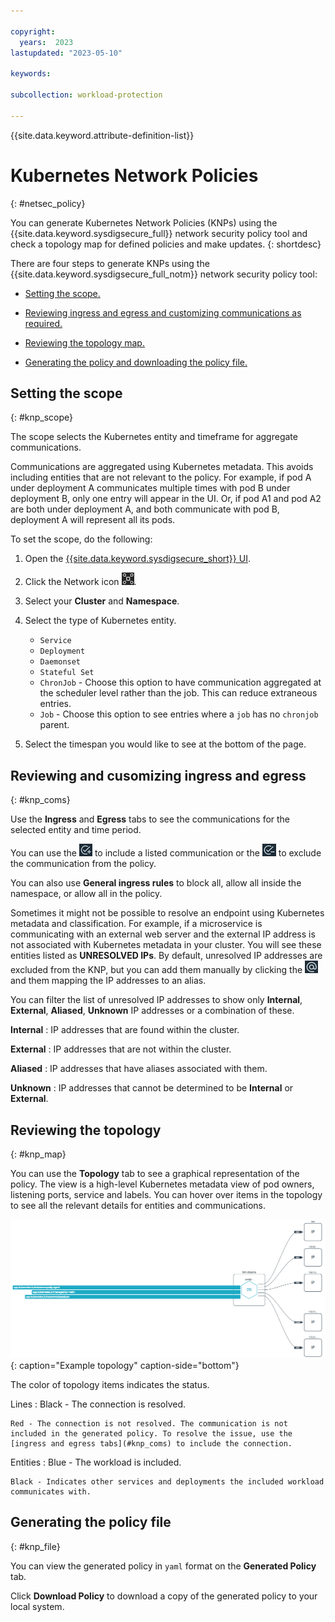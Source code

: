 ```yaml
---

copyright:
  years:  2023
lastupdated: "2023-05-10"

keywords:

subcollection: workload-protection

---
```


{{site.data.keyword.attribute-definition-list}}

# Kubernetes Network Policies
{: #netsec_policy}

You can generate Kubernetes Network Policies (KNPs) using the {{site.data.keyword.sysdigsecure_full}} network security policy tool and check a topology map for defined policies and make updates.
{: shortdesc}

There are four steps to generate KNPs using the {{site.data.keyword.sysdigsecure_full_notm}} network security policy tool:

* [Setting the scope.](#knp_scope)

* [Reviewing ingress and egress and customizing communications as required.](#knp_coms)

* [Reviewing the topology map.](#knp_map)

* [Generating the policy and downloading the policy file.](#knp_file)

## Setting the scope
{: #knp_scope}

The scope selects the Kubernetes entity and timeframe for aggregate communications.

Communications are aggregated using Kubernetes metadata.  This avoids including entities that are not relevant to the policy. For example, if pod A under deployment A communicates multiple times with pod B under deployment B, only one entry will appear in the UI. Or, if pod A1 and pod A2 are both under deployment A, and both communicate with pod B, deployment A will represent all its pods.

To set the scope, do the following:

1. Open the [{{site.data.keyword.sysdigsecure_short}} UI](/docs/workload-protection?topic=workload-protection-launch).

2. Click the Network icon ![Network icon](/images/network.png "Network").

3. Select your **Cluster** and **Namespace**.

4. Select the type of Kubernetes entity.

    * `Service`
    * `Deployment`
    * `Daemonset`
    * `Stateful Set`
    * `ChronJob` - Choose this option to have communication aggregated at the scheduler level rather than the job. This can reduce extraneous entries.
    * `Job` - Choose this option to see entries where a `job` has no `chronjob` parent.

5. Select the timespan you would like to see at the bottom of the page.


## Reviewing and cusomizing ingress and egress
{: #knp_coms}

Use the **Ingress** and **Egress** tabs to see the communications for the selected entity and time period.

You can use the ![Include icon](/images/include.png "Include") to include a listed communication or the ![Exclude icon](/images/exclude.png "Enclude") to exclude the communication from the policy.

You can also use **General ingress rules** to block all, allow all inside the namespace, or allow all in the policy.

Sometimes it might not be possible to resolve an endpoint using Kubernetes metadata and classification. For example, if a microservice is communicating with an external web server and the external IP address is not associated with Kubernetes metadata in your cluster.  You will see these entities listed as **UNRESOLVED IPs**. By default, unresolved IP addresses are excluded from the KNP, but you can add them manually by clicking the ![Map IP icon](/images/map_ip.png "Map IP") and them mapping the IP addresses to an alias.

You can filter the list of unresolved IP addresses to show only **Internal**, **External**, **Aliased**, **Unknown** IP addresses or a combination of these.

**Internal**
:   IP addresses that are found within the cluster.

**External**
:   IP addresses that are not within the cluster.

**Aliased**
:   IP addresses that have aliases associated with them.

**Unknown**
:   IP addresses that cannot be determined to be **Internal** or **External**.

## Reviewing the topology
{: #knp_map}

You can use the **Topology** tab to see a graphical representation of the policy.  The view is a high-level Kubernetes metadata view of pod owners, listening ports, service and labels. You can hover over items in the topology to see all the relevant details for entities and communications.

![Example topology](images/sample-topology.png "Example topology diagram showing entities and communications"){: caption="Example topology" caption-side="bottom"}

The color of topology items indicates the status.

Lines
:   Black - The connection is resolved.

    Red - The connection is not resolved. The communication is not included in the generated policy. To resolve the issue, use the [ingress and egress tabs](#knp_coms) to include the connection.

Entities
:   Blue - The workload is included.

    Black - Indicates other services and deployments the included workload communicates with.

## Generating the policy file
{: #knp_file}

You can view the generated policy in `yaml` format on the **Generated Policy** tab.

Click **Download Policy** to download a copy of the generated policy to your local system.
